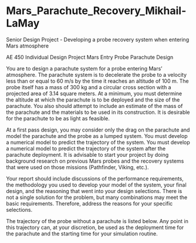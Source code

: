 # Mars_Parachute_Recovery_Mikhail-LaMay
Senior Design Project -  Developing a probe recovery system when entering Mars atmosphere



AE 450
Individual Design Project
Mars Entry Probe Parachute Design

You are to design a parachute system for a probe entering Mars’ atmosphere. The parachute system is to decelerate the probe to a velocity less than or equal to 60 m/s by the time it reaches an altitude of 100 m. The probe itself has a mass of 300 kg and a circular cross section with a projected area of 3.14 square meters. At a minimum, you must determine the altitude at which the parachute is to be deployed and the size of the parachute. You also should attempt to include an estimate of the mass of the parachute and the materials to be used in its construction. It is desirable for the parachute to be as light as feasible.

At a first pass design, you may consider only the drag on the parachute and model the parachute and the probe as a lumped system. You must develop a numerical model to predict the trajectory of the system. You must develop a numerical model to predict the trajectory of the system after the parachute deployment. It is advisable to start your project by doing background research on previous Mars probes and the recovery systems that were used on those missions (Pathfinder, Viking, etc.).

 Your report should include discussions of the performance requirements, the methodology you used to develop your model of the system, your final design, and the reasoning that went into your design selections. There is not a single solution for the problem, but many combinations may meet the basic requirements. Therefore, address the reasons for your specific selections.
 
The trajectory of the probe without a parachute is listed below. Any point in this trajectory can, at your discretion, be used as the deployment time for the parachute and the starting time for your simulation routine.
